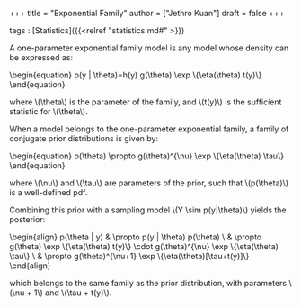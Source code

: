 +++
title = "Exponential Family"
author = ["Jethro Kuan"]
draft = false
+++

tags
: [Statistics]({{<relref "statistics.md#" >}})

A one-parameter exponential family model is any model whose density
can be expressed as:

\begin{equation}
  p(y | \theta)=h(y) g(\theta) \exp \\{\eta(\theta) t(y)\\}
\end{equation}

where \\(\theta\\) is the parameter of the family, and \\(t(y)\\) is the
sufficient statistic for \\(\theta\\).

When a model belongs to the one-parameter exponential family, a family
of conjugate prior distributions is given by:

\begin{equation}
  p(\theta) \propto g(\theta)^{\nu} \exp \\{\eta(\theta) \tau\\}
\end{equation}

where \\(\nu\\) and \\(\tau\\) are parameters of the prior, such that
\\(p(\theta)\\) is a well-defined pdf.

Combining this prior with a sampling model \\(Y \sim p(y|\theta)\\) yields
the posterior:

\begin{align} p(\theta | y) & \propto p(y | \theta) p(\theta) \\ & \propto g(\theta) \exp \\{\eta(\theta) t(y)\\} \cdot g(\theta)^{\nu} \exp \\{\eta(\theta) \tau\\} \\ & \propto g(\theta)^{\nu+1} \exp \\{\eta(\theta)[\tau+t(y)]\\} \end{align}

which belongs to the same family as the prior distribution, with
parameters \\(\nu + 1\\) and \\(\tau + t(y)\\).